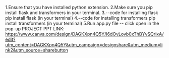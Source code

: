1.Ensure that you have installed python extension.
2.Make sure you pip install flask and transformers in your terminal.
3.--code for installing flask
  pip install flask (in your terminal)
4.--code for installing transformers
  pip install transformers (in your terminal)
5.Run app.py file 
-- click open in the pop-up
PROJECT PPT LINK:
https://www.canva.com/design/DAGKXpn4Q5Y/I6dOvLovb0xThBYvSQrixA/edit?utm_content=DAGKXpn4Q5Y&utm_campaign=designshare&utm_medium=link2&utm_source=sharebutton

